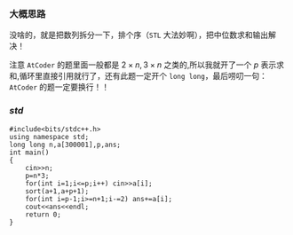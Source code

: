 ### 大概思路

没啥的，就是把数列拆分一下，排个序（`STL` 大法妙啊），把中位数求和输出解决！

注意 `AtCoder` 的题里面一般都是 $2 \times n,3 \times n$ 之类的,所以我就开了一个 $p$ 表示求和,循环里直接引用就行了，还有此题一定开个 `long long`，最后唠叨一句：`AtCoder` 的题一定要换行！！

### $std$

```
#include<bits/stdc++.h>
using namespace std;
long long n,a[300001],p,ans;
int main()
{
	cin>>n;
	p=n*3;
	for(int i=1;i<=p;i++) cin>>a[i];
	sort(a+1,a+p+1);
	for(int i=p-1;i>=n+1;i-=2) ans+=a[i];
	cout<<ans<<endl;
	return 0;
}
```
